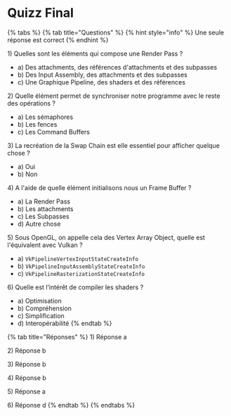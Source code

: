 # Quizz Final

{% tabs %}
{% tab title="Questions" %}
{% hint style="info" %}
Une seule réponse est correct
{% endhint %}

1\) Quelles sont les éléments qui compose une Render Pass ?

* a\) Des attachments, des références d'attachments et des subpasses
* b\) Des Input Assembly, des attachments et des subpasses
* c\) Une Graphique Pipeline, des shaders et des références

2\) Quelle élément permet de synchroniser notre programme avec le reste des opérations ?

* a\) Les sémaphores
* b\) Les fences
* c\) Les Command Buffers

3\) La recréation de la Swap Chain est elle essentiel pour afficher quelque chose ?

* a\) Oui
* b\) Non

4\) A l'aide de quelle élément initialisons nous un Frame Buffer ?

* a\) La Render Pass
* b\) Les attachments
* c\) Les Subpasses
* d\) Autre chose

5\) Sous OpenGL, on appelle cela des Vertex Array Object, quelle est l'équivalent avec Vulkan ?

* a\) `VkPipelineVertexInputStateCreateInfo`
* b\) `VkPipelineInputAssemblyStateCreateInfo`
* c\) `VkPipelineRasterizationStateCreateInfo`

6\) Quelle est l’intérêt de compiler les shaders ?

* a\) Optimisation
* b\) Compréhension
* c\) Simplification
* d\) Interopérabilité
{% endtab %}

{% tab title="Réponses" %}
1\) Réponse a

2\) Réponse b

3\) Réponse b

4\) Réponse b

5\) Réponse a

6\) Réponse d
{% endtab %}
{% endtabs %}

